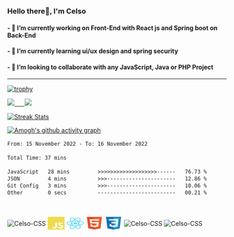 ###  Hello there👋, I'm Celso 


#### - 🔭 I’m currently working on Front-End with React js and Spring boot on Back-End 
#### - 🌱 I’m currently learning ui/ux design and spring security
#### - 👯 I’m looking to collaborate with any JavaScript, Java or PHP Project

---

[![trophy](https://github-profile-trophy.vercel.app/?username=CelsoDeCarvalho&title=Commits)](https://github.com/ryo-ma/github-profile-trophy)  


 <p align="left">
  <a href="https://github.com/CelsoDeCarvalho">
  <img width=55% src="https://github-readme-stats.vercel.app/api?username=CelsoDeCarvalho&show_icons=true&theme=dracula&include_all_commits=true&count_private=true"/>&nbsp;&nbsp;&nbsp;&nbsp;&nbsp;
  <img  width=40% src="https://github-readme-stats.vercel.app/api/top-langs/?username=CelsoDeCarvalho&layout=compact&langs_count=7&theme=dracula"/>
</p>

  <p align="left">
    <a href="https://github.com/CelsoDeCarvalho"><img width=55% alt="Streak Stats" src="https://github-readme-streak-stats.herokuapp.com/?user=CelsoDeCarvalho&theme=dracula"/></a>
   </p>
   
 
 [![Amogh's github activity graph](https://activity-graph.herokuapp.com/graph?username=CelsoDeCarvalho&bg_color=111111&color=3620f7&line=5a0c99&point=1adbce&area=true&hide_border=true)](https://github.com/ashutosh00710/github-readme-activity-graph)
 
 <!--START_SECTION:waka-->

```text
From: 15 November 2022 - To: 16 November 2022

Total Time: 37 mins

JavaScript   28 mins         >>>>>>>>>>>>>>>>>>>------   76.73 %
JSON         4 mins          >>>----------------------   12.86 %
Git Config   3 mins          >>>----------------------   10.06 %
Other        0 secs          -------------------------   00.21 %
```

<!--END_SECTION:waka-->

  <br/>
  <div style="display: inline_block"><br>
   <img align="center" alt="Celso-CSS" height="30" width="40" src="https://cdn.jsdelivr.net/gh/devicons/devicon/icons/java/java-original.svg">
  <img align="center" alt="Celso-Js" height="30" width="40" src="https://raw.githubusercontent.com/devicons/devicon/master/icons/javascript/javascript-plain.svg">
  <img align="center" alt="Celso-React" height="30" width="40" src="https://raw.githubusercontent.com/devicons/devicon/master/icons/react/react-original.svg">
  <img align="center" alt="Celso-HTML" height="30" width="40" src="https://raw.githubusercontent.com/devicons/devicon/master/icons/html5/html5-original.svg">
  <img align="center" alt="Celso-CSS" height="30" width="40" src="https://raw.githubusercontent.com/devicons/devicon/master/icons/css3/css3-original.svg">
  <img align="center" alt="Celso-CSS" height="30" width="40" src="https://cdn.jsdelivr.net/gh/devicons/devicon/icons/bootstrap/bootstrap-plain-wordmark.svg">
  <img align="center" alt="Celso-CSS" height="30" width="40" src="https://cdn.jsdelivr.net/gh/devicons/devicon/icons/php/php-original.svg">
</div>
